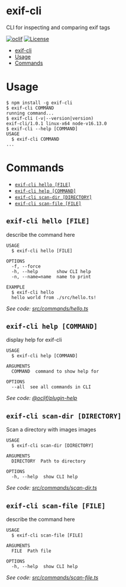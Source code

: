 # exif-cli

CLI for inspecting and comparing exif tags

[![oclif](https://img.shields.io/badge/cli-oclif-brightgreen.svg)](https://oclif.io)
[![License](https://img.shields.io/npm/l/exif-cli.svg)](https://github.com/kbd-overlord/exif-cli/blob/master/package.json)

<!-- [![Version](https://img.shields.io/npm/v/exif-cli.svg)](https://npmjs.org/package/exif-cli) -->
<!-- [![Downloads/week](https://img.shields.io/npm/dw/exif-cli.svg)](https://npmjs.org/package/exif-cli) -->

<!-- toc -->

- [exif-cli](#exif-cli)
- [Usage](#usage)
- [Commands](#commands)
<!-- tocstop -->

# Usage

<!-- usage -->

```sh-session
$ npm install -g exif-cli
$ exif-cli COMMAND
running command...
$ exif-cli (-v|--version|version)
exif-cli/1.0.1 linux-x64 node-v16.13.0
$ exif-cli --help [COMMAND]
USAGE
  $ exif-cli COMMAND
...
```

<!-- usagestop -->

# Commands

<!-- commands -->

- [`exif-cli hello [FILE]`](#exif-cli-hello-file)
- [`exif-cli help [COMMAND]`](#exif-cli-help-command)
- [`exif-cli scan-dir [DIRECTORY]`](#exif-cli-scan-dir-directory)
- [`exif-cli scan-file [FILE]`](#exif-cli-scan-file-file)

## `exif-cli hello [FILE]`

describe the command here

```
USAGE
  $ exif-cli hello [FILE]

OPTIONS
  -f, --force
  -h, --help       show CLI help
  -n, --name=name  name to print

EXAMPLE
  $ exif-cli hello
  hello world from ./src/hello.ts!
```

_See code: [src/commands/hello.ts](https://github.com/kbd-overlord/exif-cli/blob/v1.0.1/src/commands/hello.ts)_

## `exif-cli help [COMMAND]`

display help for exif-cli

```
USAGE
  $ exif-cli help [COMMAND]

ARGUMENTS
  COMMAND  command to show help for

OPTIONS
  --all  see all commands in CLI
```

_See code: [@oclif/plugin-help](https://github.com/oclif/plugin-help/blob/v3.2.12/src/commands/help.ts)_

## `exif-cli scan-dir [DIRECTORY]`

Scan a directory with images images

```
USAGE
  $ exif-cli scan-dir [DIRECTORY]

ARGUMENTS
  DIRECTORY  Path to directory

OPTIONS
  -h, --help  show CLI help
```

_See code: [src/commands/scan-dir.ts](https://github.com/kbd-overlord/exif-cli/blob/v1.0.1/src/commands/scan-dir.ts)_

## `exif-cli scan-file [FILE]`

describe the command here

```
USAGE
  $ exif-cli scan-file [FILE]

ARGUMENTS
  FILE  Path file

OPTIONS
  -h, --help  show CLI help
```

_See code: [src/commands/scan-file.ts](https://github.com/kbd-overlord/exif-cli/blob/v1.0.1/src/commands/scan-file.ts)_

<!-- commandsstop -->
